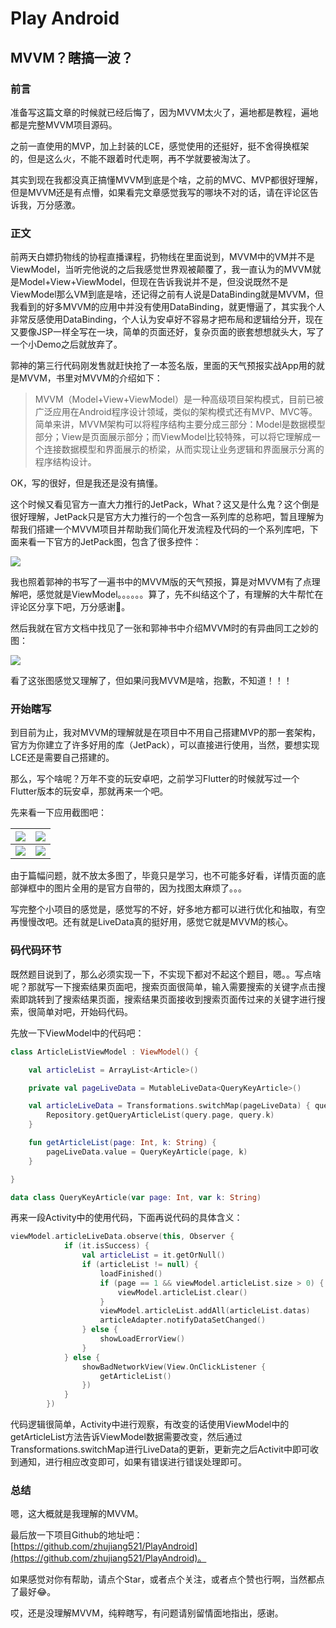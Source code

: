 # Play Android

## MVVM？瞎搞一波？

### 前言

准备写这篇文章的时候就已经后悔了，因为MVVM太火了，遍地都是教程，遍地都是完整MVVM项目源码。

之前一直使用的MVP，加上封装的LCE，感觉使用的还挺好，挺不舍得换框架的，但是这么火，不能不跟着时代走啊，再不学就要被淘汰了。

其实到现在我都没真正搞懂MVVM到底是个啥，之前的MVC、MVP都很好理解，但是MVVM还是有点懵，如果看完文章感觉我写的哪块不对的话，请在评论区告诉我，万分感激。

### 正文

前两天白嫖扔物线的协程直播课程，扔物线在里面说到，MVVM中的VM并不是ViewModel，当听完他说的之后我感觉世界观被颠覆了，我一直认为的MVVM就是Model+View+ViewModel，但现在告诉我说并不是，但没说既然不是ViewModel那么VM到底是啥，还记得之前有人说是DataBinding就是MVVM，但我看到的好多MVVM的应用中并没有使用DataBinding，就更懵逼了，其实我个人非常反感使用DataBinding，个人认为安卓好不容易才把布局和逻辑给分开，现在又要像JSP一样全写在一块，简单的页面还好，复杂页面的嵌套想想就头大，写了一个小Demo之后就放弃了。

郭神的第三行代码刚发售就赶快抢了一本签名版，里面的天气预报实战App用的就是MVVM，书里对MVVM的介绍如下：

> MVVM（Model+View+ViewModel）是一种高级项目架构模式，目前已被广泛应用在Android程序设计领域，类似的架构模式还有MVP、MVC等。简单来讲，MVVM架构可以将程序结构主要分成三部分：Model是数据模型部分；View是页面展示部分；而ViewModel比较特殊，可以将它理解成一个连接数据模型和界面展示的桥梁，从而实现让业务逻辑和界面展示分离的程序结构设计。

OK，写的很好，但是我还是没有搞懂。

这个时候又看见官方一直大力推行的JetPack，What？这又是什么鬼？这个倒是很好理解，JetPack只是官方大力推行的一个包含一系列库的总称吧，暂且理解为帮我们搭建一个MVVM项目并帮助我们简化开发流程及代码的一个系列库吧，下面来看一下官方的JetPack图，包含了很多控件：


![](https://user-gold-cdn.xitu.io/2020/5/20/17231152f97cbd37?w=2946&h=1704&f=png&s=486453)

我也照着郭神的书写了一遍书中的MVVM版的天气预报，算是对MVVM有了点理解吧，感觉就是ViewModel。。。。。。算了，先不纠结这个了，有理解的大牛帮忙在评论区分享下吧，万分感谢🙏。

然后我就在官方文档中找见了一张和郭神书中介绍MVVM时的有异曲同工之妙的图：


![](https://user-gold-cdn.xitu.io/2020/5/20/17231157bfbbd21d?w=1562&h=1276&f=png&s=176944)

看了这张图感觉又理解了，但如果问我MVVM是啥，抱歉，不知道！！！

### 开始瞎写

到目前为止，我对MVVM的理解就是在项目中不用自己搭建MVP的那一套架构，官方为你建立了许多好用的库（JetPack），可以直接进行使用，当然，要想实现LCE还是需要自己搭建的。

那么，写个啥呢？万年不变的玩安卓吧，之前学习Flutter的时候就写过一个Flutter版本的玩安卓，那就再来一个吧。

先来看一下应用截图吧：




|   ![](https://user-gold-cdn.xitu.io/2020/5/20/1723119411ffcf69?w=1080&h=1920&f=jpeg&s=193929)   |   ![](https://user-gold-cdn.xitu.io/2020/5/20/1723119fa8fc7543?w=1080&h=1920&f=jpeg&s=95032)   |
| ---- | ---- |
|   ![](https://user-gold-cdn.xitu.io/2020/5/20/172311a2c86d528c?w=1080&h=1920&f=jpeg&s=132275)   |   ![](https://user-gold-cdn.xitu.io/2020/5/20/172311a561ac9a0f?w=1080&h=1920&f=jpeg&s=80694)   |


由于篇幅问题，就不放太多图了，毕竟只是学习，也不可能多好看，详情页面的底部弹框中的图片全用的是官方自带的，因为找图太麻烦了。。。

写完整个小项目的感觉是，感觉写的不好，好多地方都可以进行优化和抽取，有空再慢慢改吧。还有就是LiveData真的挺好用，感觉它就是MVVM的核心。

### 码代码环节

既然题目说到了，那么必须实现一下，不实现下都对不起这个题目，嗯。。写点啥呢？那就写一下搜索结果页面吧，搜索页面很简单，输入需要搜索的关键字点击搜索即跳转到了搜索结果页面，搜索结果页面接收到搜索页面传过来的关键字进行搜索，很简单对吧，开始码代码。

先放一下ViewModel中的代码吧：

```kotlin
class ArticleListViewModel : ViewModel() {

    val articleList = ArrayList<Article>()

    private val pageLiveData = MutableLiveData<QueryKeyArticle>()

    val articleLiveData = Transformations.switchMap(pageLiveData) { query ->
        Repository.getQueryArticleList(query.page, query.k)
    }

    fun getArticleList(page: Int, k: String) {
        pageLiveData.value = QueryKeyArticle(page, k)
    }

}

data class QueryKeyArticle(var page: Int, var k: String)
```

再来一段Activity中的使用代码，下面再说代码的具体含义：

```kotlin
viewModel.articleLiveData.observe(this, Observer {
            if (it.isSuccess) {
                val articleList = it.getOrNull()
                if (articleList != null) {
                    loadFinished()
                    if (page == 1 && viewModel.articleList.size > 0) {
                        viewModel.articleList.clear()
                    }
                    viewModel.articleList.addAll(articleList.datas)
                    articleAdapter.notifyDataSetChanged()
                } else {
                    showLoadErrorView()
                }
            } else {
                showBadNetworkView(View.OnClickListener {
                    getArticleList()
                })
            }
        })
```

代码逻辑很简单，Activity中进行观察，有改变的话使用ViewModel中的getArticleList方法告诉ViewModel数据需要改变，然后通过Transformations.switchMap进行LiveData的更新，更新完之后Activit中即可收到通知，进行相应改变即可，如果有错误进行错误处理即可。

### 总结

嗯，这大概就是我理解的MVVM。

最后放一下项目Github的地址吧：[https://github.com/zhujiang521/PlayAndroid](https://github.com/zhujiang521/PlayAndroid)。

如果感觉对你有帮助，请点个Star，或者点个关注，或者点个赞也行啊，当然都点了最好😂。

哎，还是没理解MVVM，纯粹瞎写，有问题请别留情面地指出，感谢。